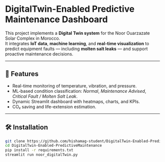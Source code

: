 # DigitalTwin-Enabled Predictive Maintenance Dashboard

This project implements a **Digital Twin system** for the Noor Ouarzazate Solar Complex in Morocco.  
It integrates **IoT data**, **machine learning**, and **real-time visualization** to predict equipment faults — including **molten salt leaks** — and support proactive maintenance decisions.

---

## 🚀 Features
- Real-time monitoring of temperature, vibration, and pressure.  
- ML-based condition classification: *Normal*, *Maintenance Advised*, *Critical Fault / Molten Salt Leak*.  
- Dynamic Streamlit dashboard with heatmaps, charts, and KPIs.  
- CO₂ saving and life-extension estimation.  

---

## 🛠️ Installation

```bash
git clone https://github.com/hishamag-student/DigitalTwin-Enabled-PredictiveMaintenance.git
cd DigitalTwin-Enabled-PredictiveMaintenance
pip install -r requirements.txt
streamlit run noor_digitalTwin.py
